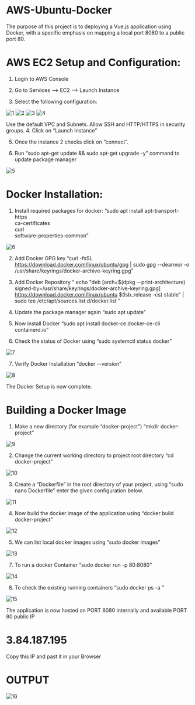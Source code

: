 # AWS-Ubuntu-Docker
The purpose of this project is to deploying a Vue.js application using Docker, with a specific emphasis on mapping a local port 8080 to a public port 80.

# AWS EC2 Setup and Configuration: 
1.	Login to AWS Console 

2.	Go to Services --> EC2 --> Launch Instance

3.	Select the following configuration:

![1](https://github.com/Niket-Patil/AWS-Ubuntu-Docker/assets/86849874/69ac8fe4-42ae-4888-9770-6b8c6dc6d9e8)
![2](https://github.com/Niket-Patil/AWS-Ubuntu-Docker/assets/86849874/a185a8d0-d2b0-4233-bb73-5e681e7b7a55)
![3](https://github.com/Niket-Patil/AWS-Ubuntu-Docker/assets/86849874/b2c09cf0-0c44-42a7-89e1-e115a696dda7)
![4](https://github.com/Niket-Patil/AWS-Ubuntu-Docker/assets/86849874/04b2799d-3b8d-4e18-a75f-c0f9307f4cb6)  

Use the default VPC and Subnets. 
Allow SSH and HTTP/HTTPS in security groups.
4.	Click on “Launch Instance”

5.	Once the instance 2 checks click on “connect”.

6.	Run “sudo apt-get update && sudo apt-get upgrade -y” command to update package manager

 
![5](https://github.com/Niket-Patil/AWS-Ubuntu-Docker/assets/86849874/7e944510-fe18-45df-b1a1-d91314231582)


# Docker Installation:

1.	Install required packages for docker:
“sudo apt install apt-transport-https \
 ca-certificates \
 curl \
 software-properties-common”

 ![6](https://github.com/Niket-Patil/AWS-Ubuntu-Docker/assets/86849874/17040089-a7fe-48aa-b8ad-9382c2ed90bc)


2.	Add Docker GPG key
“curl -fsSL https://download.docker.com/linux/ubuntu/gpg | sudo gpg --dearmor -o /usr/share/keyrings/docker-archive-keyring.gpg”


3.	Add Docker Repository
“ echo "deb [arch=$(dpkg --print-architecture) signed-by=/usr/share/keyrings/docker-archive-keyring.gpg] https://download.docker.com/linux/ubuntu $(lsb_release -cs) stable" | sudo tee /etc/apt/sources.list.d/docker.list ”

4.	Update the package manager again
“sudo apt update”

5.	Now install Docker
“sudo apt install docker-ce docker-ce-cli containerd.io”

6.	Check the status of Docker using “sudo systemctl status docker”

 ![7](https://github.com/Niket-Patil/AWS-Ubuntu-Docker/assets/86849874/318bcbc9-da6f-4d06-b273-9c41ecfc32d2)


7.	Verify Docker Installation
“docker  --version”

![8](https://github.com/Niket-Patil/AWS-Ubuntu-Docker/assets/86849874/4c6d1c00-0b1d-4343-bb03-198488f7ce23)


The Docker Setup is now complete.







# Building a Docker Image

1.	Make a new directory (for example “docker-project”)
“mkdir docker-project”

 ![9](https://github.com/Niket-Patil/AWS-Ubuntu-Docker/assets/86849874/de083819-403a-4d7a-979a-316badccccc4)


2.	Change the current working directory to project root directory
“cd docker-project”
 
![10](https://github.com/Niket-Patil/AWS-Ubuntu-Docker/assets/86849874/d6225c11-ee39-4f48-8dbd-590c7806b303)

3.	Create a “Dockerfile” in the root directory of your project, using 
“sudo nano Dockerfile” enter the given configuration below.
 
![11](https://github.com/Niket-Patil/AWS-Ubuntu-Docker/assets/86849874/90574d8d-86c9-47ae-8745-8f51c7a28cc3)

4.	Now build the docker image of the application using 
“docker build docker-project”
 
![12](https://github.com/Niket-Patil/AWS-Ubuntu-Docker/assets/86849874/88442825-b494-4747-8a40-1da62ba4e820)

5.	We can list local docker images using 
“sudo docker images”

![13](https://github.com/Niket-Patil/AWS-Ubuntu-Docker/assets/86849874/567c2a16-c9ce-440d-817d-ffaf7579bc23)

 
7.	To run a docker Container
“sudo docker run -p 80:8080”
 
![14](https://github.com/Niket-Patil/AWS-Ubuntu-Docker/assets/86849874/b2550a13-4f6f-408c-8877-d2815d379fb3)

8.	To check the existing running containers 
“sudo docker ps -a ”

 ![15](https://github.com/Niket-Patil/AWS-Ubuntu-Docker/assets/86849874/f94f2a71-eb16-41c6-b75f-03fc21dfe454)


The application is now hosted on PORT 8080 internally and available PORT 80 public IP

# 3.84.187.195 

Copy this IP and past it in your Browser 

# OUTPUT
  

![16](https://github.com/Niket-Patil/AWS-Ubuntu-Docker/assets/86849874/28a980f9-ed50-403a-a354-c02096e2d7ce)



